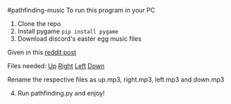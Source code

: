 #pathfinding-music
To run this program in your PC 
1. Clone the repo
2. Install pygame 
`pip install pygame`
3. Download discord's easter egg music files 

Given in this [reddit post](https://www.reddit.com/r/discordapp/comments/bdnz70/where_would_i_find_discords_sound_files/)

Files needed:
  [Up](https://discordapp.com/assets/68472713f7a62c7c37e0a6a5d5a1faeb.mp3)
  [Right](https://discordapp.com/assets/2c0433f93db8449e4a82b76dc520cb29.mp3)
  [Left](https://discordapp.com/assets/1de04408e62b5d52ae3ebbb91e9e1978.mp3)
  [Down](https://discordapp.com/assets/71f048f8aa7d4b24bf4268a87cbbb192.mp3)
  
Rename the respective files as up.mp3, right.mp3, left.mp3 and down.mp3

4. Run pathfinding.py and enjoy!
